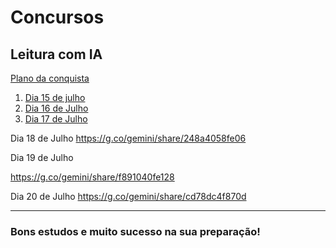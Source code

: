 ﻿# Concursos



## Leitura com IA


[Plano da conquista](https://g.co/gemini/share/4b6dc50b4d43)

1. [Dia 15 de julho](https://g.co/gemini/share/09afd171e570)
1. [Dia 16 de Julho](https://g.co/gemini/share/873612128a7f)
1. [Dia 17 de Julho](https://g.co/gemini/share/ab2b5590e9c6)


Dia 18 de Julho
https://g.co/gemini/share/248a4058fe06

Dia 19 de Julho

https://g.co/gemini/share/f891040fe128

Dia 20 de Julho
https://g.co/gemini/share/cd78dc4f870d

---



### Bons estudos e muito sucesso na sua preparação!




 

